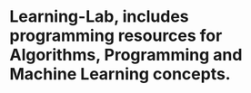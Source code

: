 # Learning-Lab, includes programming resources for Algorithms, Programming and Machine Learning concepts.
